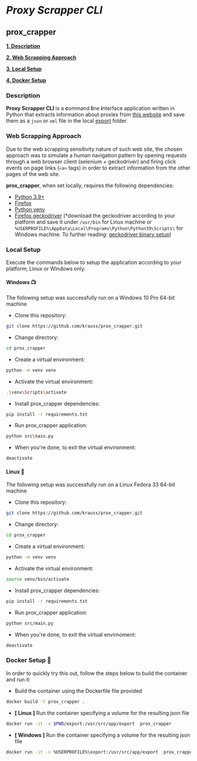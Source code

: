 # _Proxy Scrapper CLI_

## prox_crapper

**[1. Description](#description)**

**[2. Web Scrapping Approach](#web-scrapping-approach)**

**[3. Local Setup](#local-setup)**

**[4. Docker Setup](#docker-setup-whale)** 

### Description

**Proxy Scrapper CLI** is a **c**ommand **l**ine **i**nterface application written in Python that extracts information about proxies from [this website](http://www.freeproxylists.net) and save them as a `json` or `xml` file in the local [export](export/) folder. 

### Web Scrapping Approach

Due to the web scrapping sensitivity nature of such web site, the chosen approach was to simulate a human navigation pattern by opening requests through a web browser client (selenium + geckodriver) and firing click events on page links (`<a>` tags) in order to extract information from the other pages of the web site.

**prox_crapper**, when set locally, requires the following dependencies:
- [Python 3.9+](https://www.python.org/downloads/)
- [Firefox](https://www.mozilla.org/en-US/firefox/all/#product-desktop-release)
- [Python venv](https://docs.python.org/3/library/venv.html)
- [Firefox geckodriver](https://github.com/mozilla/geckodriver/releases) (*download the geckodriver according to your platform and save it under `/usr/bin` for Linux machine or `%USERPROFILE%\AppData\Local\Programs\Python\Python39\Scripts\` for Windows machine. To further reading: [geckodriver binary setup](https://selenium-python.readthedocs.io/installation.html#drivers))


### Local Setup

Execute the commands below to setup the application according to your platform; Linux or Windows only.

#### Windows :tv:

The following setup was successfully run on a Windows 10 Pro 64-bit machine

* Clone this repository:
```sh
git clone https://github.com/krauss/prox_crapper.git
```
* Change directory:
```sh
cd prox_crapper
```
* Create a virtual environment:
```sh
python -m venv venv
```
* Activate the virtual environment:
```sh
.\venv\Scripts\activate
```
* Install prox_crapper dependencies:
```sh
pip install -r requirements.txt
```
* Run prox_crapper application:
```sh
python src\main.py
```
* When you're done, to exit the virtual environment:
```sh
deactivate
```

#### Linux :penguin:

The following setup was successfully run on a Linux Fedora 33 64-bit machine

* Clone this repository:
```sh
git clone https://github.com/krauss/prox_crapper.git
```
* Change directory:
```sh
cd prox_crapper
```
* Create a virtual environment:
```sh
python -m venv venv
```
* Activate the virtual environment:
```sh
source venv/bin/activate
```
* Install prox_crapper dependencies:
```sh
pip install -r requirements.txt
```
* Run prox_crapper application:
```sh
python src/main.py
```
* When you're done, to exit the virtual envirnoment:
```sh
deactivate
```

### Docker Setup :whale:

In order to quickly try this out, follow the steps below to build the container and run it:

* Build the container using the Dockerfile file provided
```sh
docker build -t prox_crapper .
```
* **[ Linux ]** Run the container specifying a volume for the resulting json file
```sh
docker run -it -v $PWD/export:/usr/src/app/export  prox_crapper
```
* **[ Windows ]** Run the container specifying a volume for the resulting json file
```sh
docker run -it -v %USERPROFILE%\export:/usr/src/app/export  prox_crapper

```
